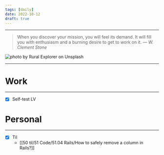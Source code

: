 ```yaml
---
tags: [daily]
date: 2022-10-12
draft: true
---
```



---

> When you discover your mission, you will feel its demand. It will fill you with enthusiasm and a burning desire to get to work on it.
> — <cite>W. Clement Stone</cite>

![photo by Rural Explorer on Unsplash](https://images.unsplash.com/photo-1562839492-20a189fafbcb?crop=entropy&cs=tinysrgb&fm=jpg&ixid=MnwzNjM5Nzd8MHwxfHJhbmRvbXx8fHx8fHx8fDE2NjU1NDA0Njk&ixlib=rb-1.2.1&q=80&w=500&h=500)

---


# Work
---
- [x] Self-test LV


# Personal
---
- [x] Til
	-  [[50 til/51 Code/51.04 Rails/How to safely remove a column in Rails?]] 
